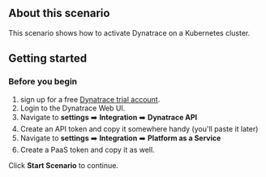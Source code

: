## About this scenario

This scenario shows how to activate Dynatrace on a Kubernetes cluster.



## Getting started





### Before you begin

1. sign up for a free [Dynatrace trial account](https://www.dynatrace.com/trial/). 
2. Login to the Dynatrace Web UI.
3. Navigate to **settings** ➡️ **Integration** ➡️ **Dynatrace API**
4. Create an API token and copy it somewhere handy (you'll paste it later)
5. Navigate to **settings** ➡️ **Integration** ➡️ **Platform as a Service**
6. Create a PaaS token and copy it as well.

Click **Start Scenario** to continue.